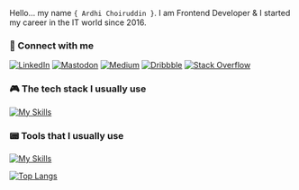 

Hello... my name `{ Ardhi Choiruddin }`. I am Frontend Developer & I started my career in the IT world since 2016.

### &#128301; Connect with me
[![LinkedIn](https://img.shields.io/badge/linkedin-%230077B5.svg?style=for-the-badge&logo=linkedin&logoColor=white)](https://www.linkedin.com/in/ardhi-choiruddin/) [![Mastodon](https://img.shields.io/badge/-MASTODON-%232B90D9?style=for-the-badge&logo=mastodon&logoColor=white)](https://me.dm/@ardhicho) [![Medium](https://img.shields.io/badge/Medium-12100E?style=for-the-badge&logo=medium&logoColor=white)](https://blog.ardhicorp.com/) [![Dribbble](https://img.shields.io/badge/Dribbble-EA4C89?style=for-the-badge&logo=dribbble&logoColor=white)]() [![Stack Overflow](https://img.shields.io/badge/-Stackoverflow-FE7A16?style=for-the-badge&logo=stack-overflow&logoColor=white)](https://stackoverflow.com/users/9595691/ardhi-cho)

### &#127918; The tech stack I usually use
[![My Skills](https://skillicons.dev/icons?i=js,react,prisma,nodejs,nextjs,sass,firebase,tailwind,ts,redux&perline=10)](https://dribbble.com/ardhichoiruddin)

### &#128223; Tools that I usually use
[![My Skills](https://skillicons.dev/icons?i=vscode,gitlab,github,git,figma,codepen,docker,vercel,netlify,nginx&perline=10)]()

[![Top Langs](https://github-readme-stats.vercel.app/api/top-langs/?username=ardhichoiruddin&hide_progress=true)](https://github.com/ardhichoiruddin/github-readme-stats)

